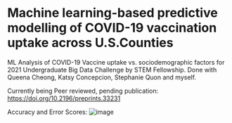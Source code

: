 # Machine learning-based predictive modelling of COVID-19 vaccination uptake across U.S.Counties
ML Analysis of COVID-19 Vaccine uptake vs. sociodemographic factors for 2021 Undergraduate Big Data Challenge by STEM Fellowship. 
Done with Queena Cheong, Katsy Concepcion, Stephanie Quon and myself. 


Currently being Peer reviewed, pending publication: https://doi.org/10.2196/preprints.33231


Accuracy and Error Scores:
![image](https://user-images.githubusercontent.com/30563631/137438566-b930ed33-8619-4f1f-98ac-02c2bbcba379.png)
